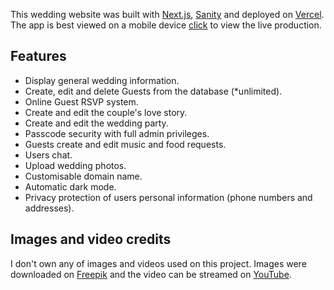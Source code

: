 This wedding website was built with [Next.js](https://nextjs.org/), [Sanity](https://sanity.io) and deployed on [Vercel](https://vercel.com). The app is best viewed on a mobile device [click](https://wedsite-gamma.vercel.app) to view the live production.

## Features

- Display general wedding information.
- Create, edit and delete Guests from the database (*unlimited).
- Online Guest RSVP system.
- Create and edit the couple's love story.
- Create and edit the wedding party.
- Passcode security with full admin privileges.
- Guests create and edit music and food requests.
- Users chat.
- Upload wedding photos.
- Customisable domain name.
- Automatic dark mode.
- Privacy protection of users personal information (phone numbers and addresses).

## Images and video credits
I don't own any of images and videos used on this project. Images were downloaded on [Freepik](https://freepik.com) and the video can be streamed on [YouTube](https://www.youtube.com/watch?v=HteQt1mkRfM).
